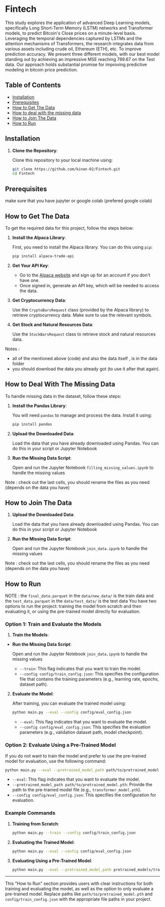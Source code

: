 # Fintech

This study explores the application of advanced Deep Learning models, specifically Long Short-Term Memory (LSTM) networks and Transformer models, to predict Bitcoin's Close prices on a minute-level basis. Leveraging the temporal dependencies captured by LSTMs and the attention mechanisms of Transformers, the research integrates data from various assets including crude oil, Ethereum (ETH), etc. To improve prediction accuracy. We present three different models, with our best model standing out by achieving an impressive MSE reaching 789.67 on the Test data. Our approach holds substantial promise for improving predictive modeling in bitcoin price prediction.

## Table of Contents

- [Installation](#installation)
- [Prerequisites](#Prerequisites)
- [How to Get The Data](#How-to-Get-The-Data)
- [How to deal with the missing data](#How-to-Deal-With-The-Missing-Data)
- [How to Join The Data](#How-to-Join-The-Data)
- [How to Run](#how-to-run)

## Installation

1. **Clone the Repository**:

   Clone this repository to your local machine using:

   ```sh
   git clone https://github.com/kinan-02/Fintech.git
   cd Fintech
   
## Prerequisites

make sure that you have jupyter or google colab (prefered google colab) 

## How to Get The Data
To get the required data for this project, follow the steps below:

1. **Install the Alpaca Library**:

   First, you need to install the Alpaca library. You can do this using `pip`:

   ```sh
   pip install alpaca-trade-api
   ```

2. **Get Your API Key**:

   - Go to the [Alpaca website](https://alpaca.markets/) and sign up for an account if you don't have one.
   - Once signed in, generate an API key, which will be needed to access the data.

3. **Get Cryptocurrency Data**:

   Use the `CryptoBarsRequest` class (provided by the Alpaca library) to retrieve cryptocurrency data. Make sure to use the relevant symbols. 

4. **Get Stock and Natural Resources Data**:

   Use the `StockBarsRequest` class to retrieve stock and natural resources data.

Notes : 
- all of the mentioned above (code) and also the data itself , is in the data folder
- you should download the data you already got (to use it after that again).
  
## How to Deal With The Missing Data
To handle missing data in the dataset, follow these steps:

1. **Install the Pandas Library**:

   You will need `pandas` to manage and process the data. Install it using:

   ```sh
   pip install pandas
   ```

2. **Upload the Downloaded Data**:

   Load the data that you have already downloaded using Pandas. You can do this in your script or Jupyter Notebook


3. **Run the Missing Data Script**:

   Open and run the Jupyter Notebook `filling_missing_values.ipynb` to handle the missing values
   
Note : check out the last cells, you should rename the files as you need (depends on the data you have)

## How to Join The Data

1. **Upload the Downloaded Data**:

   Load the data that you have already downloaded using Pandas. You can do this in your script or Jupyter Notebook
2. **Run the Missing Data Script**:

   Open and run the Jupyter Notebook `join_data.ipynb` to handle the missing values
   
Note : check out the last cells, you should rename the files as you need (depends on the data you have)

## How to Run
NOTE : the `final_data.parquet` in the `data/new_data/` is the train data and the `test_data.parquet` in the `data/test_data/` is the test data
You have two options to run the project: training the model from scratch and then evaluating it, or using the pre-trained model directly for evaluation.

### Option 1: Train and Evaluate the Models

1. **Train the Models**:
 - **Run the Missing Data Script**:

   Open and run the Jupyter Notebook `join_data.ipynb` to handle the missing values

   - `--train`: This flag indicates that you want to train the model.
   - `--config config/train_config.json`: This specifies the configuration file that contains the training parameters (e.g., learning rate, epochs, dataset path).

2. **Evaluate the Model**:

   After training, you can evaluate the trained model using:

   ```sh
   python main.py --eval --config config/eval_config.json
   ```

   - `--eval`: This flag indicates that you want to evaluate the model.
   - `--config config/eval_config.json`: This specifies the evaluation parameters (e.g., validation dataset path, model checkpoint).

### Option 2: Evaluate Using a Pre-Trained Model

If you do not want to train the model and prefer to use the pre-trained model for evaluation, use the following command:

```sh
python main.py --eval --pretrained_model_path path/to/pretrained_model.pth --config config/eval_config.json
```

- `--eval`: This flag indicates that you want to evaluate the model.
- `--pretrained_model_path path/to/pretrained_model.pth`: Provide the path to the pre-trained model file (e.g., `transformer_model.pth`).
- `--config config/eval_config.json`: This specifies the configuration for evaluation.

### Example Commands

1. **Training from Scratch**:

   ```sh
   python main.py --train --config config/train_config.json
   ```

2. **Evaluating the Trained Model**:

   ```sh
   python main.py --eval --config config/eval_config.json
   ```

3. **Evaluating Using a Pre-Trained Model**:

   ```sh
   python main.py --eval --pretrained_model_path pretrained_models/transformer_model.pth --config config/eval_config.json
   ```

---

This "How to Run" section provides users with clear instructions for both training and evaluating the model, as well as the option to only evaluate a pre-trained model. Replace paths like `path/to/pretrained_model.pth` and `config/train_config.json` with the appropriate file paths in your project.
   

